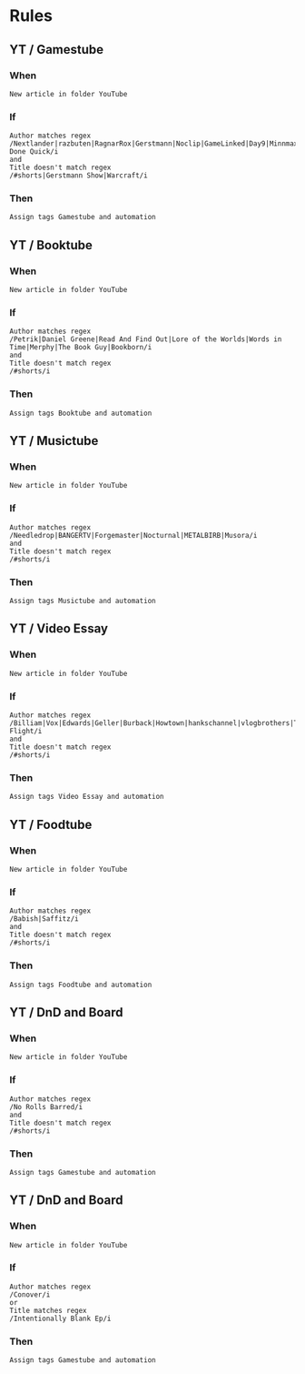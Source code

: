 # Rules

## YT / Gamestube

### When
```
New article in folder YouTube
```
### If
```regex
Author matches regex
/Nextlander|razbuten|RagnarRox|Gerstmann|Noclip|GameLinked|Day9|Minnmax|Games Done Quick/i
and
Title doesn't match regex
/#shorts|Gerstmann Show|Warcraft/i
```
### Then
```
Assign tags Gamestube and automation
```

## YT / Booktube

### When
```
New article in folder YouTube
```
### If
```regex
Author matches regex
/Petrik|Daniel Greene|Read And Find Out|Lore of the Worlds|Words in Time|Merphy|The Book Guy|Bookborn/i
and
Title doesn't match regex
/#shorts/i
```
### Then
```
Assign tags Booktube and automation
```

## YT / Musictube

### When
```
New article in folder YouTube
```
### If
```regex
Author matches regex
/Needledrop|BANGERTV|Forgemaster|Nocturnal|METALBIRB|Musora/i
and
Title doesn't match regex
/#shorts/i
```
### Then
```
Assign tags Musictube and automation
```

## YT / Video Essay

### When
```
New article in folder YouTube
```
### If
```regex
Author matches regex
/Billiam|Vox|Edwards|Geller|Burback|Howtown|hankschannel|vlogbrothers|Thomas Flight/i
and
Title doesn't match regex
/#shorts/i
```
### Then
```
Assign tags Video Essay and automation
```

## YT / Foodtube

### When
```
New article in folder YouTube
```
### If
```regex
Author matches regex
/Babish|Saffitz/i
and
Title doesn't match regex
/#shorts/i
```
### Then
```
Assign tags Foodtube and automation
```

## YT / DnD and Board

### When
```
New article in folder YouTube
```
### If
```regex
Author matches regex
/No Rolls Barred/i
and
Title doesn't match regex
/#shorts/i
```
### Then
```
Assign tags Gamestube and automation
```

## YT / DnD and Board

### When
```
New article in folder YouTube
```
### If
```regex
Author matches regex
/Conover/i
or
Title matches regex
/Intentionally Blank Ep/i
```
### Then
```
Assign tags Gamestube and automation
```